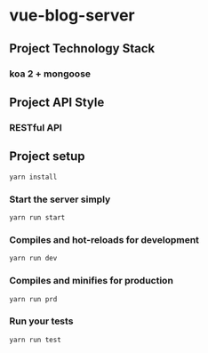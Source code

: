 # vue-blog-server

## Project Technology Stack

### koa 2 + mongoose

## Project API Style

### RESTful API

## Project setup
```
yarn install
```

### Start the server simply
```
yarn run start
```

### Compiles and hot-reloads for development
```
yarn run dev
```

### Compiles and minifies for production
```
yarn run prd
```

### Run your tests
```
yarn run test
```